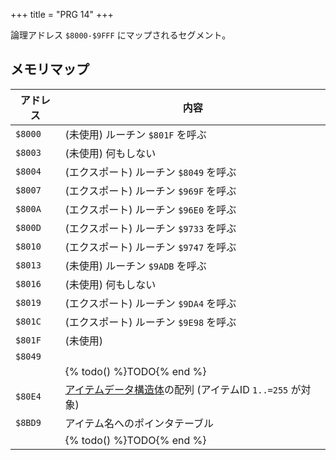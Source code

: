 +++
title = "PRG 14"
+++

論理アドレス `$8000-$9FFF` にマップされるセグメント。

## メモリマップ

| アドレス | 内容 |
| -- | -- |
| `$8000` | (未使用) ルーチン `$801F` を呼ぶ |
| `$8003` | (未使用) 何もしない |
| `$8004` | (エクスポート) ルーチン `$8049` を呼ぶ |
| `$8007` | (エクスポート) ルーチン `$969F` を呼ぶ |
| `$800A` | (エクスポート) ルーチン `$96E0` を呼ぶ |
| `$800D` | (エクスポート) ルーチン `$9733` を呼ぶ |
| `$8010` | (エクスポート) ルーチン `$9747` を呼ぶ |
| `$8013` | (未使用) ルーチン `$9ADB` を呼ぶ |
| `$8016` | (未使用) 何もしない |
| `$8019` | (エクスポート) ルーチン `$9DA4` を呼ぶ |
| `$801C` | (エクスポート) ルーチン `$9E98` を呼ぶ |
| `$801F` | (未使用) |
| `$8049` | |
| | {% todo() %}TODO{% end %} |
| `$80E4` | [アイテムデータ構造体](@/data-structure/item-data/_index.md)の配列 (アイテムID `1..=255` が対象) |
| `$8BD9` | アイテム名へのポインタテーブル |
| | {% todo() %}TODO{% end %} |
